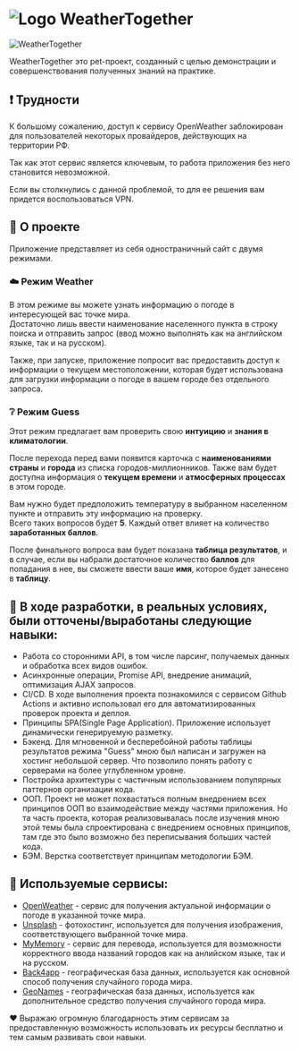 # ![Logo](https://user-images.githubusercontent.com/43303249/199053597-5816135c-b607-4a51-9a65-d1ecfab121cf.png) WeatherTogether
![WeatherTogether](https://user-images.githubusercontent.com/43303249/199028393-7c16d35a-0d01-4267-bc0c-1f449fd36ef7.png)

WeatherTogether это pet-проект, созданный с целью демонстрации и совершенствования полученных знаний на практике.

## :heavy_exclamation_mark: Трудности
  К большому сожалению, доступ к сервису OpenWeather заблокирован для пользователей некоторых провайдеров, действующих на территории РФ.
  
  Так как этот сервис является ключевым, то работа приложения без него становится невозможной.
  
  Если вы столкнулись с данной проблемой, то для ее решения вам придется воспользоваться VPN.

## :large_blue_circle: О проекте
Приложение представляет из себя одностраничный сайт с двумя режимами.
### :cloud: Режим Weather
  В этом режиме вы можете узнать информацию о погоде в интересующей вас точке мира.<br>
  Достаточно лишь ввести наименование населенного пункта в строку поиска и отправить запрос (ввод можно выполнять как на английском языке, так и на русском).

  Также, при запуске, приложение попросит вас предоставить доступ к информации о текущем местоположении, которая будет использована для загрузки информации о погоде в вашем городе без отдельного запроса.
### :grey_question: Режим Guess
  Этот режим предлагает вам проверить свою <b>интуицию</b> и <b>знания в климатологии</b>.
  
  После перехода перед вами появится карточка с <b>наименованиями страны</b> и <b>города</b> из списка городов-миллионников. Также вам будет доступна информация о <b>текущем времени</b> и <b>атмосферных процессах</b> в этом городе.
  
  Вам нужно будет предположить температуру в выбранном населенном пункте и отправить эту информацию на проверку. <br>
  Всего таких вопросов будет <b>5</b>. Каждый ответ влияет на количество <b>заработанных баллов</b>.
  
  После финального вопроса вам будет показана <b>таблица результатов</b>, и в случае, если вы набрали достаточное количество <b>баллов</b> для попадания в нее, вы сможете ввести ваше <b>имя</b>, которое будет занесено в <b>таблицу</b>.

## :blue_book: В ходе разработки, в реальных условиях, были отточены/выработаны следующие навыки:
*	Работа со сторонними API, в том числе парсинг, получаемых данных и обработка всех видов ошибок.
*	Асинхронные операции, Promise API, внедрение анимаций, оптимизация AJAX запросов.
*	CI/CD. В ходе выполнения проекта познакомился с сервисом Github Actions и активно использовал его для автоматизированных проверок проекта и деплоя.
*	Принципы SPA(Single Page Application). Приложение использует динамически генерируемую разметку.
*	Бэкенд. Для мгновенной и бесперебойной работы таблицы результатов режима "Guess" мною был написан и загружен на хостинг небольшой сервер. Что позволило понять работу с серверами на более углубленном уровне.
*	Постройка архитектуры с частичным использованием популярных паттернов организации кода.
*	ООП. Проект не может похвастаться полным внедрением всех принципов ООП во взаимодействие между частями приложения. Но та часть проекта, которая реализовывалась после изучения мною этой темы была спроектирована с внедрением основных принципов, там где это было возможно без переписывания больших частей кода.
*	БЭМ. Верстка соответствует принципам методологии БЭМ.

## :pray: Используемые сервисы:
* [OpenWeather](https://openweathermap.org/) - сервис для получения актуальной информации о погоде в указанной точке мира.
* [Unsplash](https://unsplash.com/) - фотохостинг, используется для получения изображения, соответствующего выбранной точке мира.
* [MyMemory](https://mymemory.translated.net/) - сервис для перевода, используется для возможности корректного ввода названий городов как на анлийском языке, так и на русском.
* [Back4app](https://www.back4app.com/database/back4app/list-of-all-continents-countries-cities) - географическая база данных, используется как основной способ получения случайного города мира.
* [GeoNames](https://www.geonames.org/) - географическая база данных, используется как дополнительное средство получения случайного города мира.

:heart: Выражаю огромную благодарность этим сервисам за предоставленную возможность использовать их ресурсы бесплатно и тем самым развивать свои навыки.
